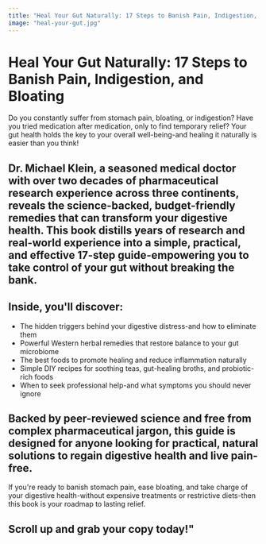 ```yaml
---
title: "Heal Your Gut Naturally: 17 Steps to Banish Pain, Indigestion, and Bloating"
image: "heal-your-gut.jpg"
---
```


# Heal Your Gut Naturally: 17 Steps to Banish Pain, Indigestion, and Bloating

Do you constantly suffer from stomach pain, bloating, or indigestion? Have you tried medication after medication, only to find temporary relief? Your gut health holds the key to your overall well-being-and healing it naturally is easier than you think!

## Dr. Michael Klein, a seasoned medical doctor with over two decades of pharmaceutical research experience across three continents, reveals the science-backed, budget-friendly remedies that can transform your digestive health. This book distills years of research and real-world experience into a simple, practical, and effective 17-step guide-empowering you to take control of your gut without breaking the bank.

## Inside, you'll discover:
- The hidden triggers behind your digestive distress-and how to eliminate them
- Powerful Western herbal remedies that restore balance to your gut microbiome
- The best foods to promote healing and reduce inflammation naturally
- Simple DIY recipes for soothing teas, gut-healing broths, and probiotic-rich foods
- When to seek professional help-and what symptoms you should never ignore

## Backed by peer-reviewed science and free from complex pharmaceutical jargon, this guide is designed for anyone looking for practical, natural solutions to regain digestive health and live pain-free.
If you're ready to banish stomach pain, ease bloating, and take charge of your digestive health-without expensive treatments or restrictive diets-then this book is your roadmap to lasting relief.

## Scroll up and grab your copy today!"
